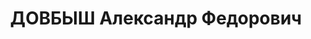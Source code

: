 ---
title: ДОВБЫШ Александр Федорович
description: 'Род. в 1900, г. Полтава.

  Приговор: 23.11.1937 – ВМН'
---